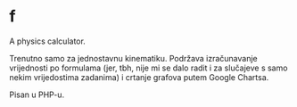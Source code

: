 f
=

A physics calculator.

Trenutno samo za jednostavnu kinematiku. Podržava izračunavanje vrijednosti po formulama (jer, tbh, nije mi se dalo radit i za slučajeve s samo nekim vrijedostima zadanima) i crtanje grafova putem Google Chartsa.

Pisan u PHP-u. 
